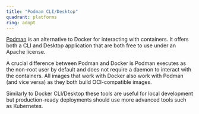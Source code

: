 ```yaml
---
title: "Podman CLI/Desktop"
quadrant: platforms
ring: adopt
---
```


[Podman](https://podman.io/) is an alternative to Docker for interacting with
containers. It offers both a CLI and Desktop application that are both free to
use under an Apache license.

A crucial difference between Podman and Docker is Podman executes as the non-root
user by default and does not require a daemon to interact with the containers.
All images that work with Docker also work with Podman (and vice versa) as they
both build OCI-compatible images.

Similarly to Docker CLI/Desktop these tools are useful for local development but
production-ready deployments should use more advanced tools such as Kubernetes.
